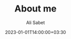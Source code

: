 ---
layout: about
slug: about
title: "About me"
author: "Ali Sabet"
date: 2023-01-01T14:00:00+03:30
lastmod: 2023-01-01T14:00:00+03:30
---